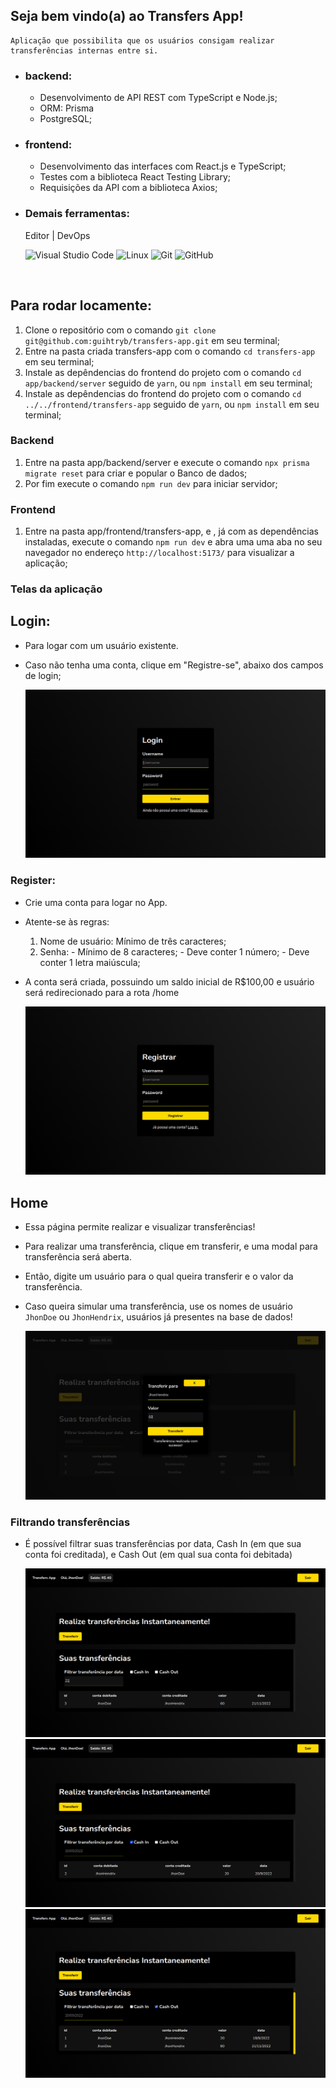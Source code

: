<div>

  ## Seja bem vindo(a) ao Transfers App!

    Aplicação que possibilita que os usuários consigam realizar transferências internas entre si.

  - ### backend:
    - Desenvolvimento de API REST com TypeScript e Node.js;
    - ORM: Prisma
    - PostgreSQL;
  
  - ### frontend:
    - Desenvolvimento das interfaces com React.js e TypeScript;
    - Testes com a biblioteca React Testing Library;
    - Requisições da API com a biblioteca Axios;

  - ### Demais ferramentas:

    Editor | DevOps
    
    ![Visual Studio Code](https://img.shields.io/badge/-VSCode-444444?style=flat&logo=visual-studio-code&logoColor=007ACC)
    ![Linux](https://img.shields.io/badge/-Linux-222222?style=flat&logo=linux&logoColor=FCC624)
    ![Git](https://img.shields.io/badge/-Git-222222?style=flat&logo=git&logoColor=F05032)
    ![GitHub](https://img.shields.io/badge/-GitHub-222222?style=flat&logo=github&logoColor=181717)
</div>
  <br />

<div>

  ## Para rodar locamente:

  1. Clone o repositório com o comando ```git clone git@github.com:guihtryb/transfers-app.git``` em seu terminal;
  2. Entre na pasta criada transfers-app com o comando ```cd transfers-app``` em seu terminal;
  3. Instale as depêndencias do frontend do projeto com o comando ```cd app/backend/server``` seguido de ```yarn```, ou ```npm install``` em seu terminal;
  3. Instale as depêndencias do frontend do projeto com o comando ```cd ../../frontend/transfers-app``` seguido de ```yarn```, ou ```npm install``` em seu terminal;

  ### Backend
  
  1. Entre na pasta app/backend/server e execute o comando ```npx prisma migrate reset``` para criar e popular o Banco de dados;
  2. Por fim execute o comando ```npm run dev``` para iniciar servidor;

  ### Frontend

  1. Entre na pasta app/frontend/transfers-app, e , já com as dependências instaladas, execute o comando ```npm run dev``` e abra uma uma aba no seu navegador no endereço ```http://localhost:5173/``` para visualizar a aplicação;

  ### Telas da aplicação

  ## Login:

  - Para logar com um usuário existente.
  - Caso não tenha uma conta, clique em "Registre-se", abaixo dos campos de login;

    ![Login](./assets/login.png)

  ### Register:

  - Crie uma conta para logar no App.
  - Atente-se às regras: 
      1. Nome de usuário: Mínimo de três caracteres;
      2. Senha: 
        - Mínimo de 8 caracteres;
        - Deve conter 1 número;
        - Deve conter 1 letra maiúscula;
  - A conta será criada, possuindo um saldo inicial de R$100,00 e usuário será redirecionado para a rota /home

    ![Register](assets/register.png)

  ## Home

  - Essa página permite realizar e visualizar transferências!
  - Para realizar uma transferência, clique em transferir, e uma modal para transferência será aberta.
  - Então, digite um usuário para o qual queira transferir e o valor da transferência.

  - Caso queira simular uma transferência, use os nomes de usuário ```JhonDoe``` ou ```JhonHendrix```, usuários já presentes na base de dados!

    ![MakeTransfer](./assets/transfer.png)

  ### Filtrando transferências

  - É possível filtrar suas transferências por data, Cash In (em que sua conta foi creditada), e Cash Out (em qual sua conta foi debitada)

    ![FilterByDate](./assets/filterDate.png)
    ![FilterByCahIn](./assets/filterByCashIn.png)
    ![FilterByCahOut](./assets/filterByCashOut.png)

</div>

